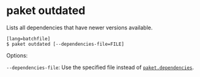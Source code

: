 # paket outdated

Lists all dependencies that have newer versions available.

    [lang=batchfile]
    $ paket outdated [--dependencies-file=FILE]

Options:

  `--dependencies-file`: Use the specified file instead of [`paket.dependencies`](dependencies-file.html).
